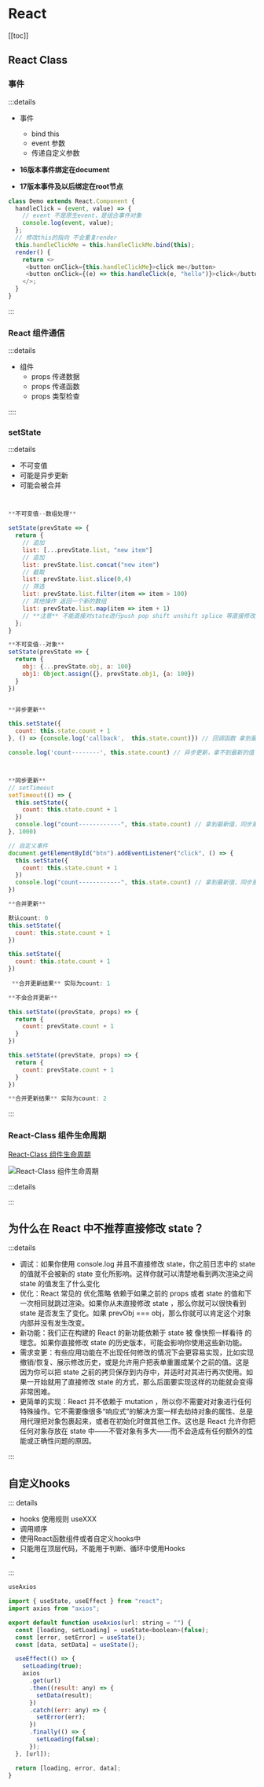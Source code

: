 # React


[[toc]]


## React Class

### 事件

:::details

- 事件
  - bind this
  - event 参数
  - 传递自定义参数
  
- **16版本事件绑定在document**
- **17版本事件及以后绑定在root节点**


```js
class Demo extends React.Component {
  handleClick = (event, value) => {
    // event 不是原生event，是组合事件对象
    console.log(event, value);
  };
  // 修改this的指向 不会重复render
  this.handleClickMe = this.handleClickMe.bind(this);
  render() {
    return <>
     <button onClick={this.handleClickMe}>click me</button>
     <button onClick={(e) => this.handleClick(e, "hello")}>click</button>
    </>;
  }
}
```
:::


### React 组件通信

:::details
- 组件
  - props 传递数据
  - props 传递函数
  - props 类型检查

::::

### setState

:::details

- 不可变值
- 可能是异步更新
- 可能会被合并

```js


**不可变值--数组处理**

setState(prevState => {
  return {
    // 追加
    list: [...prevState.list, "new item"]
    // 追加
    list: prevState.list.concat("new item")
    // 截取
    list: prevState.list.slice(0,4)
    // 筛选
    list: prevState.list.filter(item => item > 100)
    // 其他操作 返回一个新的数组
    list: prevState.list.map(item => item + 1)
    // **注意** 不能直接对state进行push pop shift unshift splice 等直接修改数组的操作
  };
}

**不可变值--对象**
setState(prevState => {
  return {
    obj: {...prevState.obj, a: 100}
    obj1: Object.assign({}, prevState.obj1, {a: 100})
  }
})


**异步更新**

this.setState({
  count: this.state.count + 1
}, () => {console.log('callback',  this.state.count)}) // 回调函数 拿到最新的count值

console.log('count--------', this.state.count) // 异步更新，拿不到最新的值



**同步更新**
// setTimeout
setTimeout(() => {
  this.setState({
    count: this.state.count + 1
  })
  console.log("count------------", this.state.count) // 拿到最新值，同步更新
}, 1000)

// 自定义事件
document.getElementById("btn").addEventListener("click", () => {
  this.setState({
    count: this.state.count + 1
  })
  console.log("count------------", this.state.count) // 拿到最新值，同步更新
})

**合并更新**

默认count: 0
this.setState({
  count: this.state.count + 1
})

this.setState({
  count: this.state.count + 1
})
 
 **合并更新结果** 实际为count: 1

**不会合并更新**

this.setState((prevState, props) => {
  return {
    count: prevState.count + 1
  }
})

this.setState((prevState, props) => {
  return {
    count: prevState.count + 1
  }
})

**合并更新结果** 实际为count: 2

```
:::


### React-Class 组件生命周期

[React-Class 组件生命周期](https://projects.wojtekmaj.pl/react-lifecycle-methods-diagram/)

![React-Class 组件生命周期](../public/Snipaste_2025-04-13_14-16-43.jpg)

:::details


:::



## 为什么在 React 中不推荐直接修改 state？


:::details
- 调试：如果你使用 console.log 并且不直接修改 state，你之前日志中的 state 的值就不会被新的 state 变化所影响。这样你就可以清楚地看到两次渲染之间 state 的值发生了什么变化
- 优化：React 常见的 优化策略 依赖于如果之前的 props 或者 state 的值和下一次相同就跳过渲染。如果你从未直接修改 state ，那么你就可以很快看到 state 是否发生了变化。如果 prevObj === obj，那么你就可以肯定这个对象内部并没有发生改变。
- 新功能：我们正在构建的 React 的新功能依赖于 state 被 像快照一样看待 的理念。如果你直接修改 state 的历史版本，可能会影响你使用这些新功能。
- 需求变更：有些应用功能在不出现任何修改的情况下会更容易实现，比如实现撤销/恢复、展示修改历史，或是允许用户把表单重置成某个之前的值。这是因为你可以把 state 之前的拷贝保存到内存中，并适时对其进行再次使用。如果一开始就用了直接修改 state 的方式，那么后面要实现这样的功能就会变得非常困难。
- 更简单的实现：React 并不依赖于 mutation ，所以你不需要对对象进行任何特殊操作。它不需要像很多“响应式”的解决方案一样去劫持对象的属性、总是用代理把对象包裹起来，或者在初始化时做其他工作。这也是 React 允许你把任何对象存放在 state 中——不管对象有多大——而不会造成有任何额外的性能或正确性问题的原因。

:::


## 自定义hooks

::: details
- hooks 使用规则  useXXX
- 调用顺序
- 使用React函数组件或者自定义hooks中
- 只能用在顶层代码，不能用于判断、循环中使用Hooks
- 
:::
```jsx
useAxios

import { useState, useEffect } from "react";
import axios from "axios";

export default function useAxios(url: string = "") {
  const [loading, setLoading] = useState<boolean>(false);
  const [error, setError] = useState();
  const [data, setData] = useState();

  useEffect(() => {
    setLoading(true);
    axios
      .get(url)
      .then((result: any) => {
        setData(result);
      })
      .catch((err: any) => {
        setError(err);
      })
      .finally(() => {
        setLoading(false);
      });
  }, [url]);

  return [loading, error, data];
}

```